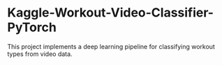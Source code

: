# Kaggle-Workout-Video-Classifier-PyTorch
This project implements a deep learning pipeline for classifying workout types from video data.
